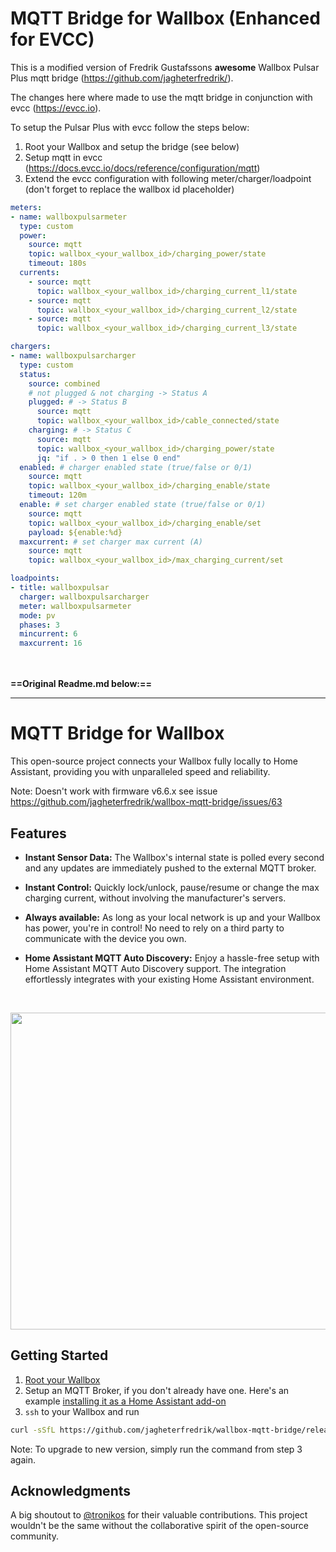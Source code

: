 # MQTT Bridge for Wallbox (Enhanced for EVCC)
This is a modified version of Fredrik Gustafssons **awesome** Wallbox Pulsar Plus mqtt bridge (https://github.com/jagheterfredrik/).

The changes here where made to use the mqtt bridge in conjunction with evcc (https://evcc.io).

To setup the Pulsar Plus with evcc follow the steps below:
1. Root your Wallbox and setup the bridge (see below)
2. Setup mqtt in evcc (https://docs.evcc.io/docs/reference/configuration/mqtt)
3. Extend the evcc configuration with following meter/charger/loadpoint (don't forget to replace the wallbox id placeholder)
```yaml
meters:
- name: wallboxpulsarmeter
  type: custom
  power:
    source: mqtt
    topic: wallbox_<your_wallbox_id>/charging_power/state
    timeout: 180s
  currents:
    - source: mqtt
      topic: wallbox_<your_wallbox_id>/charging_current_l1/state
    - source: mqtt
      topic: wallbox_<your_wallbox_id>/charging_current_l2/state
    - source: mqtt
      topic: wallbox_<your_wallbox_id>/charging_current_l3/state

chargers:
- name: wallboxpulsarcharger
  type: custom
  status:
    source: combined
    # not plugged & not charging -> Status A
    plugged: # -> Status B
      source: mqtt
      topic: wallbox_<your_wallbox_id>/cable_connected/state
    charging: # -> Status C
      source: mqtt
      topic: wallbox_<your_wallbox_id>/charging_power/state
      jq: "if . > 0 then 1 else 0 end"
  enabled: # charger enabled state (true/false or 0/1)
    source: mqtt
    topic: wallbox_<your_wallbox_id>/charging_enable/state
    timeout: 120m
  enable: # set charger enabled state (true/false or 0/1)
    source: mqtt
    topic: wallbox_<your_wallbox_id>/charging_enable/set
    payload: ${enable:%d}
  maxcurrent: # set charger max current (A)
    source: mqtt
    topic: wallbox_<your_wallbox_id>/max_charging_current/set

loadpoints:
- title: wallboxpulsar
  charger: wallboxpulsarcharger
  meter: wallboxpulsarmeter
  mode: pv
  phases: 3
  mincurrent: 6
  maxcurrent: 16
```


<br><br>
**==Original Readme.md below:==**
***
# MQTT Bridge for Wallbox

This open-source project connects your Wallbox fully locally to Home Assistant, providing you with unparalleled speed and reliability.

Note: Doesn't work with firmware v6.6.x see issue https://github.com/jagheterfredrik/wallbox-mqtt-bridge/issues/63

## Features

- **Instant Sensor Data:** The Wallbox's internal state is polled every second and any updates are immediately pushed to the external MQTT broker.

- **Instant Control:** Quickly lock/unlock, pause/resume or change the max charging current, without involving the manufacturer's servers.

- **Always available:** As long as your local network is up and your Wallbox has power, you're in control! No need to rely on a third party to communicate with the device you own.

- **Home Assistant MQTT Auto Discovery:** Enjoy a hassle-free setup with Home Assistant MQTT Auto Discovery support. The integration effortlessly integrates with your existing Home Assistant environment.

<br/>
<p align="center">
   <img src="https://github.com/jagheterfredrik/wallbox-mqtt-bridge/assets/9987465/06488a5d-e6fe-4491-b11d-e7176792a7f5" height="507" />
</p>

## Getting Started

1. [Root your Wallbox](https://github.com/jagheterfredrik/wallbox-pwn)
2. Setup an MQTT Broker, if you don't already have one. Here's an example [installing it as a Home Assistant add-on](https://www.youtube.com/watch?v=dqTn-Gk4Qeo)
3. `ssh` to your Wallbox and run

```sh
curl -sSfL https://github.com/jagheterfredrik/wallbox-mqtt-bridge/releases/download/bridge/install.sh > install.sh && bash install.sh
```

Note: To upgrade to new version, simply run the command from step 3 again.

## Acknowledgments

A big shoutout to [@tronikos](https://github.com/tronikos) for their valuable contributions. This project wouldn't be the same without the collaborative spirit of the open-source community.
